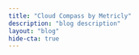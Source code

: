```yaml
---
title: "Cloud Compass by Metricly"
description: "blog description"
layout: "blog"
hide-cta: true
---
```


